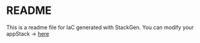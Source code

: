 # README
This is a readme file for IaC generated with StackGen.
You can modify your appStack -> [here](http://main.dev.stackgen.com/appstacks/1bca15a7-6c50-4d58-96f2-806cf9c38884)
